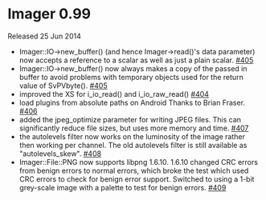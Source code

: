 # Imager 0.99

Released 25 Jun 2014

- Imager::IO->new_buffer() (and hence Imager->read()'s data parameter) now accepts a reference to a scalar as well as just a plain scalar. [#405](https://github.com/tonycoz/imager/issues/405)
- Imager::IO->new_buffer() now always makes a copy of the passed in buffer to avoid problems with temporary objects used for the return value of SvPVbyte(). [#405](https://github.com/tonycoz/imager/issues/405)
- improved the XS for i_io_read() and i_io_raw_read() [#404](https://github.com/tonycoz/imager/issues/404)
- load plugins from absolute paths on Android Thanks to Brian Fraser. [#406](https://github.com/tonycoz/imager/issues/406)
- added the jpeg_optimize parameter for writing JPEG files. This can significantly reduce file sizes, but uses more memory and time. [#407](https://github.com/tonycoz/imager/issues/407)
- the autolevels filter now works on the luminosity of the image rather then working per channel. The old autolevels filter is still available as "autolevels_skew". [#408](https://github.com/tonycoz/imager/issues/408)
- Imager::File::PNG now supports libpng 1.6.10. 1.6.10 changed CRC errors from benign errors to normal errors, which broke the test which used CRC errors to check for benign error support. Switched to using a 1-bit grey-scale image with a palette to test for benign errors. [#409](https://github.com/tonycoz/imager/issues/409)